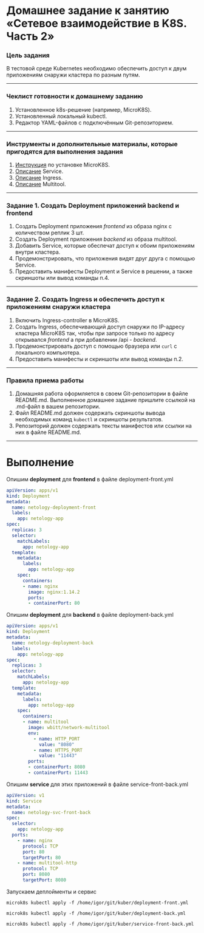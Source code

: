 # Домашнее задание к занятию «Сетевое взаимодействие в K8S. Часть 2»

### Цель задания

В тестовой среде Kubernetes необходимо обеспечить доступ к двум приложениям снаружи кластера по разным путям.

------

### Чеклист готовности к домашнему заданию

1. Установленное k8s-решение (например, MicroK8S).
2. Установленный локальный kubectl.
3. Редактор YAML-файлов с подключённым Git-репозиторием.

------

### Инструменты и дополнительные материалы, которые пригодятся для выполнения задания

1. [Инструкция](https://microk8s.io/docs/getting-started) по установке MicroK8S.
2. [Описание](https://kubernetes.io/docs/concepts/services-networking/service/) Service.
3. [Описание](https://kubernetes.io/docs/concepts/services-networking/ingress/) Ingress.
4. [Описание](https://github.com/wbitt/Network-MultiTool) Multitool.

------

### Задание 1. Создать Deployment приложений backend и frontend

1. Создать Deployment приложения _frontend_ из образа nginx с количеством реплик 3 шт.
2. Создать Deployment приложения _backend_ из образа multitool. 
3. Добавить Service, которые обеспечат доступ к обоим приложениям внутри кластера. 
4. Продемонстрировать, что приложения видят друг друга с помощью Service.
5. Предоставить манифесты Deployment и Service в решении, а также скриншоты или вывод команды п.4.

------

### Задание 2. Создать Ingress и обеспечить доступ к приложениям снаружи кластера

1. Включить Ingress-controller в MicroK8S.
2. Создать Ingress, обеспечивающий доступ снаружи по IP-адресу кластера MicroK8S так, чтобы при запросе только по адресу открывался _frontend_ а при добавлении /api - _backend_.
3. Продемонстрировать доступ с помощью браузера или `curl` с локального компьютера.
4. Предоставить манифесты и скриншоты или вывод команды п.2.

------

### Правила приема работы

1. Домашняя работа оформляется в своем Git-репозитории в файле README.md. Выполненное домашнее задание пришлите ссылкой на .md-файл в вашем репозитории.
2. Файл README.md должен содержать скриншоты вывода необходимых команд `kubectl` и скриншоты результатов.
3. Репозиторий должен содержать тексты манифестов или ссылки на них в файле README.md.

------

# Выполнение  

Опишим **deployment** для **frontend** в файле deployment-front.yml  

```yml
apiVersion: apps/v1
kind: Deployment
metadata:
  name: netology-deployment-front
  labels:
    app: netology-app
spec:
  replicas: 3
  selector:
    matchLabels:
      app: netology-app
  template:
    metadata:
      labels:
        app: netology-app
    spec:
      containers:
      - name: nginx
        image: nginx:1.14.2
        ports:
        - containerPort: 80

```
Опишим **deployment** для **backend** в файле deployment-back.yml  

```yml
apiVersion: apps/v1
kind: Deployment
metadata:
  name: netology-deployment-back
  labels:
    app: netology-app
spec:
  replicas: 3
  selector:
    matchLabels:
      app: netology-app
  template:
    metadata:
      labels:
        app: netology-app
    spec:
      containers:
      - name: multitool
        image: wbitt/network-multitool
        env:
          - name: HTTP_PORT
            value: "8080"
          - name: HTTPS_PORT
            value: "11443"
        ports:
        - containerPort: 8080
        - containerPort: 11443
```

Опишим **service** для этих приложений в файле service-front-back.yml  

```yml
apiVersion: v1
kind: Service
metadata:
  name: netology-svc-front-back
spec:
  selector:
    app: netology-app
  ports:
    - name: nginx
      protocol: TCP
      port: 80
      targetPort: 80
    - name: multitool-http
      protocol: TCP
      port: 8080
      targetPort: 8080
```
Запускаем деплойменты и сервис  
```
microk8s kubectl apply -f /home/igor/git/kuber/deployment-front.yml
```
```
microk8s kubectl apply -f /home/igor/git/kuber/deployment-back.yml
```
```
microk8s kubectl apply -f /home/igor/git/kuber/service-front-back.yml
```
